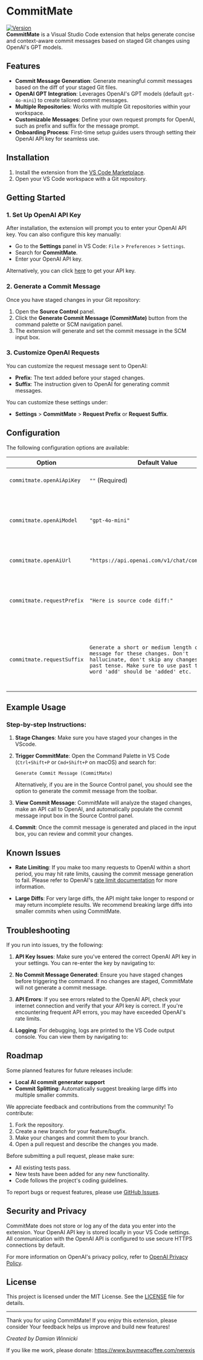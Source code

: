 # CommitMate

[![Version](https://img.shields.io/badge/version-0.0.4-blue.svg)](https://marketplace.visualstudio.com/items?itemName=nerexis.commitmate)  
**CommitMate** is a Visual Studio Code extension that helps generate concise and context-aware commit messages based on staged Git changes using OpenAI's GPT models.

## Features

- **Commit Message Generation**: Generate meaningful commit messages based on the diff of your staged Git files.
- **OpenAI GPT Integration**: Leverages OpenAI's GPT models (default `gpt-4o-mini`) to create tailored commit messages.
- **Multiple Repositories**: Works with multiple Git repositories within your workspace.
- **Customizable Messages**: Define your own request prompts for OpenAI, such as prefix and suffix for the message prompt.
- **Onboarding Process**: First-time setup guides users through setting their OpenAI API key for seamless use.

## Installation

1. Install the extension from the [VS Code Marketplace](https://marketplace.visualstudio.com/items?itemName=nerexis.commitmate).
2. Open your VS Code workspace with a Git repository.

## Getting Started

### 1. Set Up OpenAI API Key
After installation, the extension will prompt you to enter your OpenAI API key. You can also configure this key manually:

- Go to the **Settings** panel in VS Code: `File` > `Preferences` > `Settings`.
- Search for **CommitMate**.
- Enter your OpenAI API key.

Alternatively, you can click [here](https://platform.openai.com/account/api-keys) to get your API key.

### 2. Generate a Commit Message

Once you have staged changes in your Git repository:
1. Open the **Source Control** panel.
2. Click the **Generate Commit Message (CommitMate)** button from the command palette or SCM navigation panel.
3. The extension will generate and set the commit message in the SCM input box.

### 3. Customize OpenAI Requests

You can customize the request message sent to OpenAI:
- **Prefix**: The text added before your staged changes.
- **Suffix**: The instruction given to OpenAI for generating commit messages.

You can customize these settings under:
- **Settings** > **CommitMate** > **Request Prefix** or **Request Suffix**.

## Configuration

The following configuration options are available:

| Option                         | Default Value                                                         | Description                                                                                                 |
|---------------------------------|-----------------------------------------------------------------------|-------------------------------------------------------------------------------------------------------------|
| `commitmate.openAiApiKey`       | `""` (Required)                                                       | Your OpenAI API key.                                                                                         |
| `commitmate.openAiModel`        | `"gpt-4o-mini"`                                                     | The GPT model to use (you can set this to a custom model if desired).                                        |
| `commitmate.openAiUrl`          | `"https://api.openai.com/v1/chat/completions"`                         | The URL of the OpenAI API.                                                                                   |
| `commitmate.requestPrefix`      | `"Here is source code diff:"`                                          | Text added at the beginning of the request sent to OpenAI.                                                   |
| `commitmate.requestSuffix`      | `Generate a short or medium length commit message for these changes. Don't hallucinate, don't skip any changes, use past tense. Make sure to use past tense like word 'add' should be 'added' etc.`| Instructions sent to OpenAI to guide the generation of the commit message.                                   |

## Example Usage

### Step-by-step Instructions:

1. **Stage Changes**: Make sure you have staged your changes in the VScode.
2. **Trigger CommitMate**: Open the Command Palette in VS Code (`Ctrl+Shift+P` or `Cmd+Shift+P` on macOS) and search for:

    ```
    Generate Commit Message (CommitMate)
    ```

    Alternatively, if you are in the Source Control panel, you should see the option to generate the commit message from the toolbar.

3. **View Commit Message**: CommitMate will analyze the staged changes, make an API call to OpenAI, and automatically populate the commit message input box in the Source Control panel.

4. **Commit**: Once the commit message is generated and placed in the input box, you can review and commit your changes.

## Known Issues

- **Rate Limiting**: If you make too many requests to OpenAI within a short period, you may hit rate limits, causing the commit message generation to fail. Please refer to OpenAI's [rate limit documentation](https://platform.openai.com/docs/guides/rate-limits) for more information.
  
- **Large Diffs**: For very large diffs, the API might take longer to respond or may return incomplete results. We recommend breaking large diffs into smaller commits when using CommitMate. 

## Troubleshooting

If you run into issues, try the following:

1. **API Key Issues**: Make sure you've entered the correct OpenAI API key in your settings. You can re-enter the key by navigating to:
   
2. **No Commit Message Generated**: Ensure you have staged changes before triggering the command. If no changes are staged, CommitMate will not generate a commit message.

3. **API Errors**: If you see errors related to the OpenAI API, check your internet connection and verify that your API key is correct. If you're encountering frequent API errors, you may have exceeded OpenAI's rate limits.

4. **Logging**: For debugging, logs are printed to the VS Code output console. You can view them by navigating to:

## Roadmap

Some planned features for future releases include:
- **Local AI commit generator support**
- **Commit Splitting**: Automatically suggest breaking large diffs into multiple smaller commits.

We appreciate feedback and contributions from the community! To contribute:

1. Fork the repository.
2. Create a new branch for your feature/bugfix.
3. Make your changes and commit them to your branch.
4. Open a pull request and describe the changes you made.

Before submitting a pull request, please make sure:

- All existing tests pass.
- New tests have been added for any new functionality.
- Code follows the project's coding guidelines.

To report bugs or request features, please use [GitHub Issues](https://github.com/Nerexis/commit-mate/issues).

## Security and Privacy

CommitMate does not store or log any of the data you enter into the extension. Your OpenAI API key is stored locally in your VS Code settings. All communication with the OpenAI API is configured to use secure HTTPS connections by default.

For more information on OpenAI's privacy policy, refer to [OpenAI Privacy Policy](https://platform.openai.com/privacy).

## License

This project is licensed under the MIT License. See the [LICENSE](https://github.com/Nerexis/commit-mate/blob/main/LICENSE) file for details.

---

Thank you for using CommitMate! If you enjoy this extension, please consider Your feedback helps us improve and build new features!

*Created by Damian Winnicki*

If you like me work, please donate:
https://www.buymeacoffee.com/nerexis